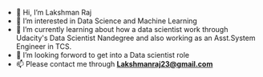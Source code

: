 - 👋 Hi, I’m Lakshman Raj
- 👀 I’m interested in Data Science and Machine Learning
- 🌱 I’m currently learning about how a data scientist work through Udacity's Data Scientist Nandegree and also working as an Asst.System Engineer in TCS.
- 💞️ I’m looking forword to get into a Data scientist role
- 📫 Please contact me through **Lakshmanraj23@gmail.com**
